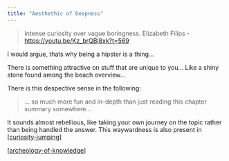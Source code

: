 ```yaml
---
title: "Aesthethic of Deepness"
---
```


> Intense curiosity over vague boringness.
Elizabeth Filips - https://youtu.be/Kz_brQBl8xk?t=569

I would argue, thats why being a hipster is a thing...

There is something attractive on stuff that are unique to you... Like a shiny stone found among the beach overview...

There is this despective sense in the following:

> ... so much more fun and in-depth than just reading this chapter summary somewhere...

It sounds almost rebellious, like taking your own journey on the topic rather than being handled the answer. This waywardness is also present in [[curiosity-jumping]]

[[archeology-of-knowledge]]







[//begin]: # "Autogenerated link references for markdown compatibility"
[archeology-of-knowledge]: ./../bubbles/archeology-of-knowledge "archeology-of-knowledge"
[curiosity-jumping]: ./../bubbles/curiosity-jumping "curiosity-jumping"
[//end]: # "Autogenerated link references"